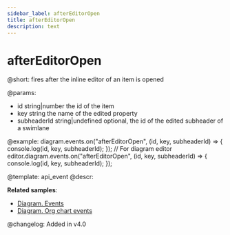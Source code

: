 ```yaml
---
sidebar_label: afterEditorOpen
title: afterEditorOpen
description: text
---
```


# afterEditorOpen

@short:
	fires after the inline editor of an item is opened 
    
@params:
- id    	    string|number		the id of the item
- key 		    string				the name of the edited property
- subheaderId	string|undefined	optional, the id of the edited subheader of a swimlane

@example:
diagram.events.on("afterEditorOpen", (id, key, subheaderId) => {
    console.log(id, key, subheaderId);
});
// For diagram editor
editor.diagram.events.on("afterEditorOpen", (id, key, subheaderId) => {
    console.log(id, key, subheaderId);
});

@template: api_event
@descr:

**Related samples**:
- [Diagram. Events](https://snippet.dhtmlx.com/7h2hgb3g)
- [Diagram. Org chart events](https://snippet.dhtmlx.com/l38pct7c)

@changelog:
Added in v4.0